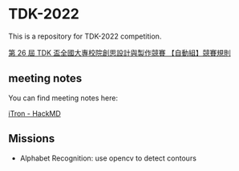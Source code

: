 # TDK-2022

This is a repository for TDK-2022 competition.

[第 26 屆 TDK 盃全國大專校院創思設計與製作競賽 【自動組】競賽規則](https://tdk.stust.edu.tw/upload/news/files/26th%20TDK%E7%9B%83%E8%87%AA%E5%8B%95%E7%B5%84%E7%AB%B6%E8%B3%BD%E8%A6%8F%E5%89%87.pdf)

## meeting notes

You can find meeting notes here:

[iTron - HackMD](https://hackmd.io/team/iTron-robotics-team?nav=overview)

## Missions

- Alphabet Recognition: use opencv to detect contours
